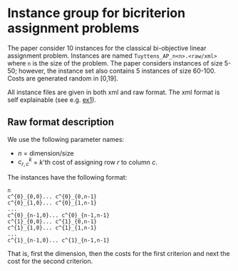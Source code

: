 # Instance group for bicriterion assignment problems

The paper consider 10 instances for the classical bi-objective linear assignment problem. Instances
are named `Tuyttens_AP_n<n>.<raw/xml>` where `n` is the size of the problem. The paper considers
instances of size 5-50; however, the instance set also contains 5 instances of size 60-100. Costs
are generated random in [0,19].

All instance files are given in both xml and raw format. The xml format is self explainable (see
e.g. [ex1](./instances/xml/Tuyttens_AP_n05.xml)).


## Raw format description

We use the following parameter names:

* $n$ = dimension/size
* $c^{k}_{r,c}$ = $k$'th cost of assigning row $r$ to column $c$.

The instances have the following format:

```
n 
c^{0}_{0,0}... c^{0}_{0,n-1}
c^{0}_{1,0}... c^{0}_{1,n-1}
...
c^{0}_{n-1,0}... c^{0}_{n-1,n-1}
c^{1}_{0,0}... c^{1}_{0,n-1}
c^{1}_{1,0}... c^{1}_{1,n-1}
...
c^{1}_{n-1,0}... c^{1}_{n-1,n-1}
```

That is, first the dimension, then the costs for the first criterion and next the cost for the
second criterion.










